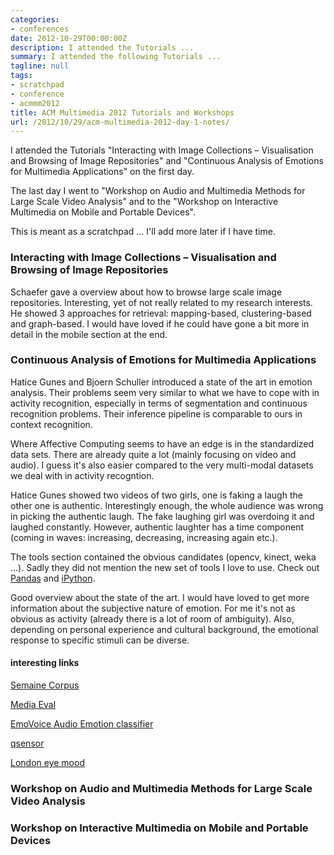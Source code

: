 ```yaml
---
categories:
- conferences
date: 2012-10-29T00:00:00Z
description: I attended the Tutorials ...
summary: I attended the following Tutorials ...
tagline: null
tags:
- scratchpad
- conference
- acmmm2012
title: ACM Multimedia 2012 Tutorials and Workshops
url: /2012/10/29/acm-multimedia-2012-day-1-notes/
---
```


I attended the Tutorials "Interacting with Image Collections – Visualisation and Browsing of Image Repositories"
and "Continuous Analysis of Emotions for Multimedia Applications" on the first day.

The last day I went to "Workshop on Audio and Multimedia Methods for Large Scale Video Analysis" and 
to the "Workshop on Interactive Multimedia on Mobile and Portable Devices".


This is meant as a scratchpad ... I'll add more later if I have time.

### Interacting with Image Collections – Visualisation and Browsing of Image Repositories
Schaefer gave a overview about how to browse large scale image repositories. 
Interesting, yet of not really related to my research interests. 
He showed 3 approaches for retrieval: mapping-based, clustering-based and graph-based.
I would have loved if he could have gone a bit more in detail in the mobile section at the end.

### Continuous Analysis of Emotions for Multimedia Applications
Hatice Gunes and Bjoern Schuller introduced a state of the art in emotion analysis.
Their problems seem very similar to what we have to cope with in activity recognition,
especially in terms of segmentation and continuous recognition problems.
Their inference pipeline is comparable to ours in context recognition.

Where Affective Computing seems to have an edge is in the standardized data sets. 
There are already quite a lot (mainly focusing on video and audio). 
I guess it's also easier compared to the very multi-modal datasets we deal with in activity recogntion.

Hatice Gunes showed two videos of two girls, one is faking a laugh the other one is authentic.
Interestingly enough, the whole audience was wrong in picking the authentic laugh. 
The fake laughing girl was overdoing it and laughed constantly. 
However, authentic laughter has a time component (coming in waves: increasing, decreasing, increasing again etc.).

The tools section contained the obvious candidates (opencv, kinect, weka ...).
Sadly they did not mention the new set of tools I love to use. Check out [Pandas](http://pandas.pydata.org)
and [iPython](http://ipython.org).

Good overview about the state of the art. 
I would have loved to get more information about the subjective nature of emotion. For me it's not
as obvious as activity (already there is a lot of room of ambiguity). 
Also, depending on personal experience and cultural background, the emotional response to specific stimuli can be diverse.

#### interesting links

[Semaine Corpus](http://semaine-db.eu)

[Media Eval](http://www.multimediaeval.org/)

[EmoVoice Audio Emotion classifier](http://www.informatik.uni-augsburg.de/de/lehrstuehle/hcm/projects/tools/emovoice/)

[qsensor](http://www.affectiva.com/q-sensor/)

[London eye mood](http://cinimodstudio.com/project/london-eye-mood-conductor/)

### Workshop on Audio and Multimedia Methods for Large Scale Video Analysis

### Workshop on Interactive Multimedia on Mobile and Portable Devices
